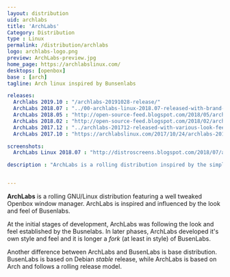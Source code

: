 ```yaml
---
layout: distribution
uid: archlabs
title: 'ArchLabs'
Category: Distribution
type : Linux
permalink: /distribution/archlabs
logo: archlabs-logo.png
preview: ArchLabs-preview.jpg
home_page: https://archlabslinux.com/
desktops: [openbox]
base : [arch]
tagline: Arch linux inspired by Bunsenlabs

releases:
  Archlabs 2019.10 : "/archlabs-20191028-release/"
  ArchLabs 2018.07 : "../00-archlabs-linux-2018.07-released-with-brand-new-dark-theme/"
  ArchLabs 2018.05 : "http://open-source-feed.blogspot.com/2018/05/archlabs-201805-released-with-more.html"
  ArchLabs 2018.02 : "http://open-source-feed.blogspot.com/2018/02/archlabs-201802-released-with.html"
  ArchLabs 2017.12 : "../archlabs-201712-released-with-various-look-feel-improvements/"
  ArchLabs 2017.10 : "https://archlabslinux.com/2017/10/24/archlabs-2017-10-release/"

screenshots:
  ArchLabs Linux 2018.07 : "http://distroscreens.blogspot.com/2018/07/archlabs-linux-201807-screenshots.html"

description : "ArchLabs is a rolling distribution inspired by the simplicity and look and feel of Busenlab, another operating system based on Debian with Openbox window manager"


---
```


**ArchLabs** is a rolling GNU/Linux distribution featuring a well tweaked Openbox window manager. ArchLabs is inspired and influenced by the look and feel of Busenlabs.

At the initial stages of development, ArchLabs was following the look and feel established by the Busnelabs. In later phases, ArchLabs developed it's own style and feel and it is longer a *fork* (at least in style) of BusenLabs.

Another difference between ArchLabs and BusenLabs is base distribution. BusenLabs is based on Debian *stable* release, while ArchLabs is based on Arch and follows a rolling release model.